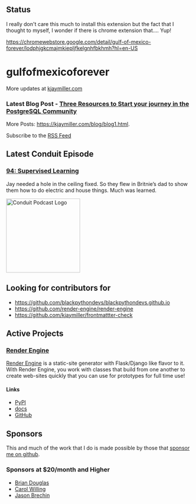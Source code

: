 ## Status

<p>I really don't care this much to install this extension but the fact that I thought to myself, I wonder if there is chrome extension that.... Yup!</p>

<p><a href="https://chromewebstore.google.com/detail/gulf-of-mexico-forever/lodphjgkcmajmkiepljfkelgnhfbkhmh?hl=en-US">https://chromewebstore.google.com/detail/gulf-of-mexico-forever/lodphjgkcmajmkiepljfkelgnhfbkhmh?hl=en-US</a></p>

<h1>gulfofmexicoforever</h1>

More updates at [kjaymiller.com](https://kjaymiller.com/microblog/microblog)

### Latest Blog Post - [Three Resources to Start your journey in the PostgreSQL Community](https://kjaymiller.com/blog/three-resources-to-start-your-journey-in-the-postgresql-community.html)

More Posts: <https://kjaymiller.com/blog/blog1.html>.

Subscribe to the [RSS Feed](https://kjaymiller.com/allposts.rss)

## Latest Conduit Episode

### [94: Supervised Learning](http://relay.fm/conduit/94)

Jay needed a hole in the ceiling fixed. So they flew in Britnie’s dad to show them how to do electric and house things. Much was learned.

<img src="https://kjaymiller.s3-us-west-2.amazonaws.com/images/conduit_artwork.png" height="200" width="200" alt="Conduit Podcast Logo"/>

## Looking for contributors for

- <https://github.com/blackpythondevs/blackpythondevs.github.io>
- <https://github.com/render-engine/render-engine>
- <https://github.com/kjaymiller/frontmattter-check>

## Active Projects

### [Render Engine]

[Render Engine] is a static-site generator with Flask/Django like flavor to it.
With Render Engine, you work with classes that build from one another to create
web-sites quickly that you can use for prototypes for full time use!

#### Links

- [PyPI](https://pypi.org/project/render-engine)
- [docs](https://render-engine.readthedocs.io)
- [GitHub](https://github.com/kjaymiller/render_engine)

## Sponsors

This and much of the work that I do is made possible by those that [sponsor me
on github](https://github.com/sponsors/kjaymiller).

### Sponsors at $20/month and Higher

- [Brian Douglas](https://github.com/bdougie)
- [Carol Willing](https://github.com/willingc)
- [Jason Brechin](https://github.com/brechin)

[Render Engine]: https://render-engine.readthedocs.io